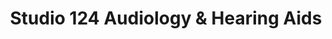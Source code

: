 ---
title: "Studio 124 Audiology & Hearing Aids"
url: /florence/studio-124-audiology-and-hearing-aids/
shop: hearing aids
---